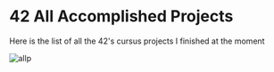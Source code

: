 # 42 All Accomplished Projects 

Here is the list of all the 42's cursus projects I finished  at the moment 

![allp](https://user-images.githubusercontent.com/71343777/189909022-ba6247a0-a44f-427c-a88a-7b99f37b86d7.png)
